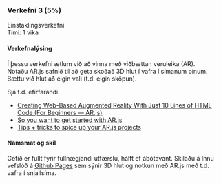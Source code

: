 ### Verkefni 3 (5%)
Einstaklingsverkefni <br>
Tími: 1 vika

#### Verkefnalýsing

Í þessu verkefni ætlum við að vinna með viðbættan veruleika (AR). <br>
Notaðu AR.js safnið til að geta skoðað 3D hlut í vafra í símanum þínum. Bættu við hlut að eigin vali (t.d. eigin sköpun).

Sjá t.d. efirfarandi:
- [Creating Web-Based Augmented Reality With Just 10 Lines of HTML Code (For Beginners — AR.js)](https://medium.com/@fauziali/creating-web-based-augmented-reality-with-just-10-lines-of-html-code-for-beginners-ar-js-d62ef596eab)
- [So you want to get started with AR.js](https://medium.com/@aschmelyun/so-you-want-to-get-started-with-ar-js-41dd4fba5f81)
- [Tips + tricks to spice up your AR.js projects](https://medium.com/@aschmelyun/tips-tricks-to-spice-up-your-ar-js-projects-fa89bc2ec296)


#### Námsmat og skil
Gefið er fullt fyrir fullnægjandi útfærslu, hálft ef ábótavant.
Skilaðu á Innu vefslóð á [Github Pages](https://pages.github.com/) sem sýnir 3D hlut og notkun með AR.js með t.d. vafra í snjallsíma.
